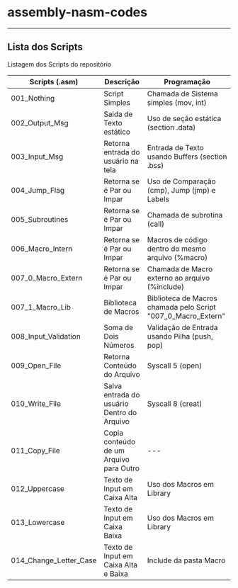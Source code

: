 # assembly-nasm-codes
---
## Lista dos Scripts
Listagem dos Scripts do repositório

| Scripts (.asm) | Descrição | Programação |
| ------ | ------ | ------ |
| 001_Nothing | Script Simples | Chamada de Sistema simples (mov, int) |
| 002_Output_Msg | Saida de Texto estático | Uso de seção estática (section .data) |
| 003_Input_Msg | Retorna entrada do usuário na tela | Entrada de Texto usando Buffers (section .bss) |
| 004_Jump_Flag | Retorna se é Par ou Impar | Uso de Comparação (cmp), Jump (jmp) e Labels |
| 005_Subroutines | Retorna se é Par ou Impar | Chamada de subrotina (call) |
| 006_Macro_Intern | Retorna se é Par ou Impar | Macros de código dentro do mesmo arquivo (%macro) |
| 007_0_Macro_Extern | Retorna se é Par ou Impar | Chamada de Macro externo ao arquivo (%include) |
| 007_1_Macro_Lib | Biblioteca de Macros | Biblioteca de Macros chamada pelo Script "007_0_Macro_Extern" |
| 008_Input_Validation | Soma de Dois Números | Validação de Entrada usando Pilha (push, pop) |
| 009_Open_File | Retorna Conteúdo do Arquivo | Syscall 5 (open)  |
| 010_Write_File | Salva entrada do usuário Dentro do Arquivo  | Syscall 8 (creat) |
| 011_Copy_File | Copia conteúdo de um Arquivo para Outro | --- |
| 012_Uppercase | Texto de Input em Caixa Alta | Uso dos Macros em Library |
| 013_Lowercase | Texto de Input em Caixa Baixa | Uso dos Macros em Library |
| 014_Change_Letter_Case | Texto de Input em Caixa Alta e Baixa | Include da pasta Macro |
